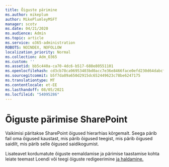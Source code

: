 ```yaml
---
title: Õiguste pärimine
ms.author: mikeplum
author: MikePlumleyMSFT
manager: scotv
ms.date: 04/21/2020
ms.audience: Admin
ms.topic: article
ms.service: o365-administration
ROBOTS: NOINDEX, NOFOLLOW
localization_priority: Normal
ms.collection: Adm_O365
ms.custom: ''
ms.assetid: bb5c440a-ca70-4dc6-b517-688e80551101
ms.openlocfilehash: cd3cb78ca96953403bd0acc7e36e8466face0efd230d64dabcf055185c8ab12a
ms.sourcegitcommit: b5f7da89a650d2915dc652449623c78be6247175
ms.translationtype: MT
ms.contentlocale: et-EE
ms.lasthandoff: 08/05/2021
ms.locfileid: "54095286"
---
```

# <a name="how-permissions-inheritance-works-in-sharepoint"></a>Õiguste pärimise SharePoint

Vaikimisi päritakse SharePoint õigused hierarhias kõrgemalt. Seega pärib fail oma õigused kaustast, mis pärib õigused teegist, mis pärib õigused saidilt, mis pärib selle õigused saidikogumist.
  
Lisateavet kordumatute õiguste eemaldamise ja pärimise taastamise kohta leiate teemast Loendi või teegi õiguste redigeerimine [ja haldamine.](https://go.microsoft.com/fwlink/?linkid=869946)
  

